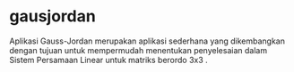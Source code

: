 # gausjordan

Aplikasi Gauss-Jordan merupakan aplikasi sederhana yang dikembangkan dengan tujuan untuk mempermudah menentukan penyelesaian dalam Sistem Persamaan Linear untuk matriks berordo 3x3 .


